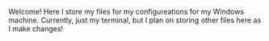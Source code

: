 Welcome! Here I store my files for my configureations for my Windows machine. Currently, just my terminal, but I plan on storing other files here as I make changes! 

